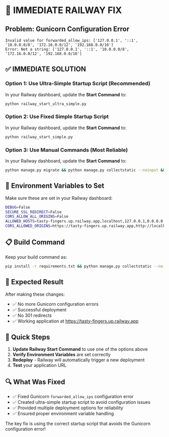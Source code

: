 # 🚨 IMMEDIATE RAILWAY FIX

## **Problem**: Gunicorn Configuration Error
```
Invalid value for forwarded_allow_ips: ['127.0.0.1', '::1', '10.0.0.0/8', '172.16.0.0/12', '192.168.0.0/16']
Error: Not a string: ['127.0.0.1', '::1', '10.0.0.0/8', '172.16.0.0/12', '192.168.0.0/16']
```

## ✅ **IMMEDIATE SOLUTION**

### **Option 1: Use Ultra-Simple Startup Script (Recommended)**

In your Railway dashboard, update the **Start Command** to:

```bash
python railway_start_ultra_simple.py
```

### **Option 2: Use Fixed Simple Startup Script**

In your Railway dashboard, update the **Start Command** to:

```bash
python railway_start_simple.py
```

### **Option 3: Use Manual Commands (Most Reliable)**

In your Railway dashboard, update the **Start Command** to:

```bash
python manage.py migrate && python manage.py collectstatic --noinput && python manage.py add_sample_data && gunicorn backend.wsgi --bind 0.0.0.0:3000 --workers 1 --timeout 120 --log-level info
```

## 🔧 **Environment Variables to Set**

Make sure these are set in your Railway dashboard:

```bash
DEBUG=False
SECURE_SSL_REDIRECT=False
CORS_ALLOW_ALL_ORIGINS=False
ALLOWED_HOSTS=tasty-fingers.up.railway.app,localhost,127.0.0.1,0.0.0.0
CORS_ALLOWED_ORIGINS=https://tasty-fingers.up.railway.app,http://localhost:3000
```

## 📋 **Build Command**

Keep your build command as:
```bash
pip install -r requirements.txt && python manage.py collectstatic --noinput
```

## 🎯 **Expected Result**

After making these changes:
- ✅ No more Gunicorn configuration errors
- ✅ Successful deployment
- ✅ No 301 redirects
- ✅ Working application at https://tasty-fingers.up.railway.app

## 🚀 **Quick Steps**

1. **Update Railway Start Command** to use one of the options above
2. **Verify Environment Variables** are set correctly
3. **Redeploy** - Railway will automatically trigger a new deployment
4. **Test** your application URL

## 🔍 **What Was Fixed**

- ✅ Fixed Gunicorn `forwarded_allow_ips` configuration error
- ✅ Created ultra-simple startup script to avoid configuration issues
- ✅ Provided multiple deployment options for reliability
- ✅ Ensured proper environment variable handling

The key fix is using the correct startup script that avoids the Gunicorn configuration error!

